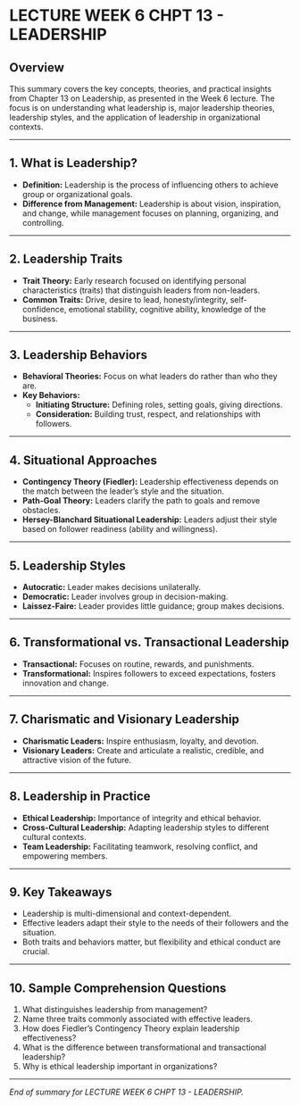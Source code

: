 # LECTURE WEEK 6 CHPT 13 - LEADERSHIP

## Overview
This summary covers the key concepts, theories, and practical insights from Chapter 13 on Leadership, as presented in the Week 6 lecture. The focus is on understanding what leadership is, major leadership theories, leadership styles, and the application of leadership in organizational contexts.

---

## 1. What is Leadership?
- **Definition:** Leadership is the process of influencing others to achieve group or organizational goals.
- **Difference from Management:** Leadership is about vision, inspiration, and change, while management focuses on planning, organizing, and controlling.

---

## 2. Leadership Traits
- **Trait Theory:** Early research focused on identifying personal characteristics (traits) that distinguish leaders from non-leaders.
- **Common Traits:** Drive, desire to lead, honesty/integrity, self-confidence, emotional stability, cognitive ability, knowledge of the business.

---

## 3. Leadership Behaviors
- **Behavioral Theories:** Focus on what leaders do rather than who they are.
- **Key Behaviors:**
  - **Initiating Structure:** Defining roles, setting goals, giving directions.
  - **Consideration:** Building trust, respect, and relationships with followers.

---

## 4. Situational Approaches
- **Contingency Theory (Fiedler):** Leadership effectiveness depends on the match between the leader’s style and the situation.
- **Path-Goal Theory:** Leaders clarify the path to goals and remove obstacles.
- **Hersey-Blanchard Situational Leadership:** Leaders adjust their style based on follower readiness (ability and willingness).

---

## 5. Leadership Styles
- **Autocratic:** Leader makes decisions unilaterally.
- **Democratic:** Leader involves group in decision-making.
- **Laissez-Faire:** Leader provides little guidance; group makes decisions.

---

## 6. Transformational vs. Transactional Leadership
- **Transactional:** Focuses on routine, rewards, and punishments.
- **Transformational:** Inspires followers to exceed expectations, fosters innovation and change.

---

## 7. Charismatic and Visionary Leadership
- **Charismatic Leaders:** Inspire enthusiasm, loyalty, and devotion.
- **Visionary Leaders:** Create and articulate a realistic, credible, and attractive vision of the future.

---

## 8. Leadership in Practice
- **Ethical Leadership:** Importance of integrity and ethical behavior.
- **Cross-Cultural Leadership:** Adapting leadership styles to different cultural contexts.
- **Team Leadership:** Facilitating teamwork, resolving conflict, and empowering members.

---

## 9. Key Takeaways
- Leadership is multi-dimensional and context-dependent.
- Effective leaders adapt their style to the needs of their followers and the situation.
- Both traits and behaviors matter, but flexibility and ethical conduct are crucial.

---

## 10. Sample Comprehension Questions
1. What distinguishes leadership from management?
2. Name three traits commonly associated with effective leaders.
3. How does Fiedler’s Contingency Theory explain leadership effectiveness?
4. What is the difference between transformational and transactional leadership?
5. Why is ethical leadership important in organizations?

---

*End of summary for LECTURE WEEK 6 CHPT 13 - LEADERSHIP.*
